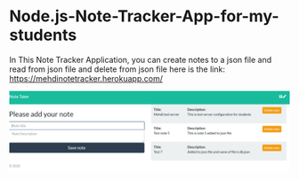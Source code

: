 # Node.js-Note-Tracker-App-for-my-students
In This Note Tracker Application, you can create notes to a json file and read from json file and delete from json file
here is the link: https://mehdinotetracker.herokuapp.com/

![notetracker](/public/images/notetracker.PNG)

